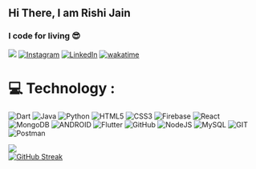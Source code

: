 <h2><b> Hi There, I am Rishi Jain</b> </h2>
<h3><b> I code for living 😎</b> </h3>



![](https://komarev.com/ghpvc/?username=RJ2607&color=dc143c) [![Instagram](https://img.shields.io/badge/Instagram-%23E4405F.svg?logo=Instagram&logoColor=white)](https://instagram.com/rishi._.2607) [![LinkedIn](https://img.shields.io/badge/LinkedIn-%230077B5.svg?logo=linkedin&logoColor=white)](https://www.linkedin.com/in/rishi-jain-843a00243/) [![wakatime](https://wakatime.com/badge/user/67f589d4-3fc2-4729-b8a1-2e66644c3041.svg)](https://wakatime.com/@67f589d4-3fc2-4729-b8a1-2e66644c3041)
# 💻 Technology :
![Dart](https://img.shields.io/badge/dart-%230175C2.svg?style=for-the-badge&logo=dart&logoColor=white) ![Java](https://img.shields.io/badge/java-%23ED8B00.svg?style=for-the-badge&logo=java&logoColor=white) ![Python](https://img.shields.io/badge/python-3670A0?style=for-the-badge&logo=python&logoColor=ffdd54) ![HTML5](https://img.shields.io/badge/html5-%23E34F26.svg?style=for-the-badge&logo=html5&logoColor=white) ![CSS3](https://img.shields.io/badge/css3-%231572B6.svg?style=for-the-badge&logo=css3&logoColor=white) ![Firebase](https://img.shields.io/badge/firebase-%23039BE5.svg?style=for-the-badge&logo=firebase) ![React](https://img.shields.io/badge/react-%2320232a.svg?style=for-the-badge&logo=react&logoColor=%2361DAFB) ![MongoDB](https://img.shields.io/badge/MongoDB-%234ea94b.svg?style=for-the-badge&logo=mongodb&logoColor=white) ![ANDROID](https://img.shields.io/badge/android-%2320232a.svg?style=for-the-badge&logo=android&logoColor=%a4c639) ![Flutter](https://img.shields.io/badge/Flutter-%2302569B.svg?style=for-the-badge&logo=Flutter&logoColor=white) ![GitHub](https://img.shields.io/badge/GitHub-%23121011.svg?style=for-the-badge&logo=github&logoColor=white) ![NodeJS](https://img.shields.io/badge/node.js-6DA55F?style=for-the-badge&logo=node.js&logoColor=white) ![MySQL](https://img.shields.io/badge/mysql-%2300f.svg?style=for-the-badge&logo=mysql&logoColor=white) ![GIT](https://img.shields.io/badge/Git-fc6d26?style=for-the-badge&logo=git&logoColor=white) ![Postman](https://img.shields.io/badge/Postman-FF6C37?style=for-the-badge&logo=postman&logoColor=white)


![](https://github-readme-stats.vercel.app/api/top-langs/?username=RJ2607&theme=dark&hide_border=true&include_all_commits=true&count_private=true&layout=compact)   
[![GitHub Streak](https://streak-stats.demolab.com?user=RJ2607&theme=dark&hide_border=true&border_radius=12)](https://git.io/streak-stats)
